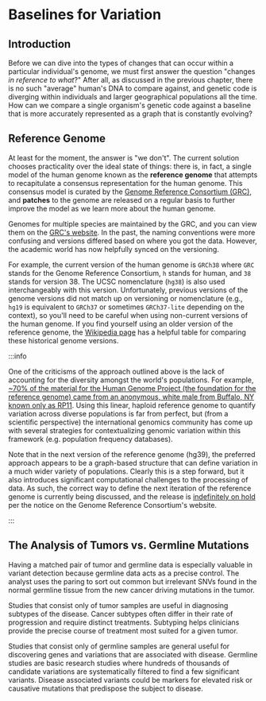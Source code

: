 # Baselines for Variation

## Introduction

Before we can dive into the types of changes that can occur within a particular
individual's genome, we must first answer the question "changes _in reference to what_?"
After all, as discussed in the previous chapter, there is no such "average" human's DNA
to compare against, and genetic code is diverging within individuals and larger
geographical populations all the time. How can we compare a single organism's genetic
code against a baseline that is more accurately represented as a graph that is
constantly evolving?

## Reference Genome 

At least for the moment, the answer is "we don't". The current solution chooses
practicality over the ideal state of things: there is, in fact, a single model of the
human genome known as the **reference genome** that attempts to recapitulate a consensus
representation for the human genome. This consensus model is curated by the [Genome
Reference Consortium (GRC)], and **patches** to the genome are released on a regular
basis to further improve the model as we learn more about the human genome.

Genomes for multiple species are maintained by the GRC, and you can view them on the
[GRC's website](https://www.ncbi.nlm.nih.gov/grc/data). In the past, the naming
conventions were more confusing and versions differed based on where you got the data.
However, the academic world has now helpfully synced on the versioning.

For example, the current version of the human genome is `GRCh38` where `GRC` stands for
the Genome Reference Consortium, `h` stands for human, and `38` stands for version 38.
The UCSC nomenclature (`hg38`) is also used interchangeably with this version.
Unfortunately, previous versions of the genome versions did not match up on versioning
or nomenclature (e.g., `hg19` is equivalent to `GRCh37` or sometimes `GRCh37-lite`
depending on the context), so you'll need to be careful when using non-current versions
of the human genome. If you find yourself using an older version of the reference
genome, the [Wikipedia page](https://en.wikipedia.org/wiki/Reference_genome) has a
helpful table for comparing these historical genome versions.

:::info

One of the criticisms of the approach outlined above is the lack of accounting for the
diversity amongst the world's populations. For example, [~70% of the material for the
Human Genome Project (the foundation for the reference genome) came from an anonymous,
white male from Buffalo, NY known only as RP11][rp11]. Using this linear, haploid
reference genome to quantify variation across diverse populations is far from perfect,
but (from a scientific perspective) the international genomics community has come up with
several strategies for contextualizing genomic variation within this framework (e.g.
population frequency databases).

Note that in the next version of the reference genome (hg39), the preferred approach
appears to be a graph-based structure that can define variation in a much wider variety
of populations. Clearly this is a step forward, but it also introduces significant
computational challenges to the processing of data. As such, the correct way to define
the next iteration of the reference genome is currently being discussed, and the release
is [indefinitely on hold](https://www.ncbi.nlm.nih.gov/grc) per the notice on the Genome
Reference Consortium's website.

:::

## The Analysis of Tumors vs. Germline Mutations

Having a matched pair of tumor and germline data is especially valuable in variant detection because germline data acts as a precise control. The analyst uses the paring to sort out common but irrelevant SNVs found in the normal germline tissue from the new cancer driving mutations in the tumor.

Studies that consist only of tumor samples are useful in diagnosing subtypes of the disease. Cancer subtypes often differ in their rate of progression and require distinct treatments. Subtyping helps clinicians provide the precise course of treatment most suited for a given tumor.

Studies that consist only of germline samples are general useful for discovering genes and variations that are associated with disease. Germline studies are basic research studies where hundreds of thousands of candidate variations are systematically filtered to find a few significant variants. Disease associated variants could be markers for elevated risk or causative mutations that predispose the subject to disease.


[rp11]: https://www.theatlantic.com/science/archive/2018/11/human-genome-300-million-missing-letters-dna/576481/
[Genome Reference Consortium (GRC)]: https://www.ncbi.nlm.nih.gov/grc